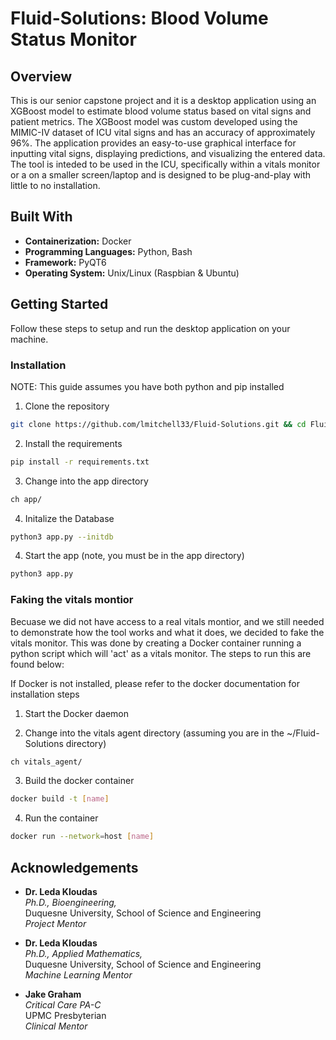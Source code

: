 # **Fluid-Solutions: Blood Volume Status Monitor**

## **Overview**

This is our senior capstone project and it is a desktop application using an XGBoost model to estimate blood volume status based on vital signs and patient metrics. The XGBoost model was custom developed using the MIMIC-IV dataset of ICU vital signs and has an accuracy of approximately 96%. The application provides an easy-to-use graphical interface for inputting vital signs, displaying predictions, and visualizing the entered data. The tool is inteded to be used in the ICU, specifically within a vitals monitor or a on a smaller screen/laptop and is designed to be plug-and-play with little to no installation.

## **Built With**

- **Containerization:** Docker
- **Programming Languages:** Python, Bash
- **Framework:** PyQT6
- **Operating System:** Unix/Linux (Raspbian & Ubuntu)

## **Getting Started**

Follow these steps to setup and run the desktop application on your machine.

### Installation

NOTE: This guide assumes you have both python and pip installed

1. Clone the repository

```sh
git clone https://github.com/lmitchell33/Fluid-Solutions.git && cd Fluid-Solutions
```

2. Install the requirements

```sh
pip install -r requirements.txt
```

3. Change into the app directory

```sh
ch app/
```

4. Initalize the Database
```sh
python3 app.py --initdb
```

4. Start the app (note, you must be in the app directory)

```sh
python3 app.py
```

### Faking the vitals montior
Becuase we did not have access to a real vitals montior, and we still needed to demonstrate how the tool works and what it does, we decided to fake the vitals monitor. This was done by creating a Docker container running a python script which will 'act' as a vitals monitor. The steps to run this are found below:

If Docker is not installed, please refer to the docker documentation for installation steps

1. Start the Docker daemon

2. Change into the vitals agent directory (assuming you are in the ~/Fluid-Solutions directory)
```sh
ch vitals_agent/
```

3. Build the docker container
```sh
docker build -t [name]
```

4. Run the container
```sh
docker run --network=host [name]
```

## **Acknowledgements**

- **Dr. Leda Kloudas**  
  _Ph.D., Bioengineering,_  
  Duquesne University, School of Science and Engineering  
  _Project Mentor_

- **Dr. Leda Kloudas**  
  _Ph.D., Applied Mathematics,_  
  Duquesne University, School of Science and Engineering  
  _Machine Learning Mentor_

- **Jake Graham**  
   _Critical Care PA-C_  
   UPMC Presbyterian  
   _Clinical Mentor_
